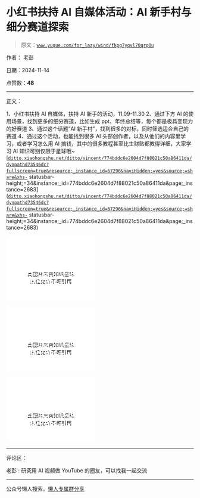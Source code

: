# 小红书扶持 AI 自媒体活动：AI 新手村与细分赛道探索

> 原文：[`www.yuque.com/for_lazy/wind/fkpg7yqvl70qrp0u`](https://www.yuque.com/for_lazy/wind/fkpg7yqvl70qrp0u)

作者： 老彭

日期：2024-11-14

点赞数：**48**

* * *

正文：

1、小红书扶持 AI 自媒体，扶持 AI 新手的活动，11.09-11.30
2、通过下方 AI 的使用场景，找到更多的细分赛道，比如生成 ppt、年终总结等，每个都是极具变现力的好赛道
3、通过这个话题“AI 新手村”，找到很多的对标，同时筛选适合自己的赛道
4、通过这个活动，也能找到很多 AI 头部创作者，以及从他们的内容里学习，或者学习怎么用 AI 搞钱，其中的很多教程甚至比生财贴都教得详细，大家学习 AI 知识可别仅限于星球哦~
[[`ditto.xiaohongshu.net/ditto/vincent/774bddc6e2604d7f88021c50a86411da/dynpathd73546dc?fullscreen=true&resource;_instance_id=67296&naviHidden;=yes&source;=share&xhs-`](https://ditto.xiaohongshu.net/ditto/vincent/774bddc6e2604d7f88021c50a86411da/dynpathd73546dc?fullscreen=true&resource;_instance_id=67296&naviHidden;=yes&source;=share&xhs-) statusbar-
height;=34&instance;_id=774bddc6e2604d7f88021c50a86411da&page;_instance=2683]([`ditto.xiaohongshu.net/ditto/vincent/774bddc6e2604d7f88021c50a86411da/dynpathd73546dc?fullscreen=true&resource;_instance_id=67296&naviHidden;=yes&source;=share&xhs-`](https://ditto.xiaohongshu.net/ditto/vincent/774bddc6e2604d7f88021c50a86411da/dynpathd73546dc?fullscreen=true&resource;_instance_id=67296&naviHidden;=yes&source;=share&xhs-) statusbar-
height;=34&instance;_id=774bddc6e2604d7f88021c50a86411da&page;_instance=2683)

![](img/4f0b5b3a442233b471c1a42030d548a1.png "None")

![](img/c1137acfa0c398b3afbcf18a6adcfbbb.png "None")

![](img/4b021f48f3a99e104b774eac1865d6c1.png "None")

* * *

评论区：

老彭 : 研究用 AI 视频做 YouTube 的圈友，可以找我一起交流

* * *

公众号懒人搜索，[懒人专属群分享](https://lazybook.fun/#/blog/group)
